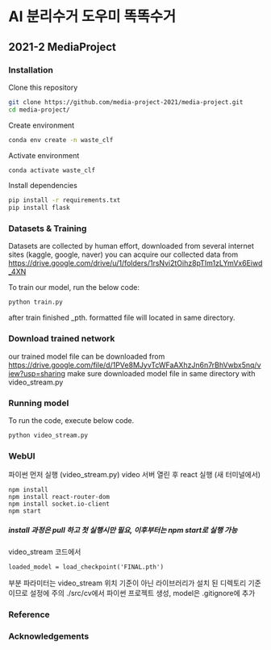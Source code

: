 # AI 분리수거 도우미 똑똑수거
## 2021-2 MediaProject
### Installation 

Clone this repository 
```bash
git clone https://github.com/media-project-2021/media-project.git
cd media-project/
```
Create environment 
```bash
conda env create -n waste_clf
```

Activate environment 
```bash
conda activate waste_clf
```

Install dependencies 
```bash
pip install -r requirements.txt
pip install flask
```



### Datasets & Training  
Datasets are collected by human effort, downloaded from several internet sites (kaggle, google, naver)
you can acquire our collected data from https://drive.google.com/drive/u/1/folders/1rsNvi2tOihz8pTIm1zLYmVx6Eiwd_4XN

To train our model, run the below code:
```bash
python train.py
```
after train finished _pth. formatted file will located in same directory. 

### Download trained network
our trained model file can be downloaded from https://drive.google.com/file/d/1PVe8MJyvTcWFaAXhzJn6n7rBhVwbx5nq/view?usp=sharing
make sure downloaded model file in same directory with video_stream.py

### Running model
To run the code, execute below code. 
```bash
python video_stream.py
```

### WebUI 
파이썬 먼저 실행 (video_stream.py)
video 서버 열린 후 react 실행 (새 터미널에서)
```
npm install
npm install react-router-dom
npm install socket.io-client
npm start
```
##### install 과정은 pull 하고 첫 실행시만 필요, 이후부터는 npm start로 실행 가능
video_stream 코드에서
```
loaded_model = load_checkpoint('FINAL.pth')
```
부분 파라미터는 video_stream 위치 기준이 아닌 라이브러리가 설치 된 디렉토리 기준이므로 설정에 주의
./src/cv에서 파이썬 프로젝트 생성, model은 .gitignore에 추가

### Reference 

### Acknowledgements 
